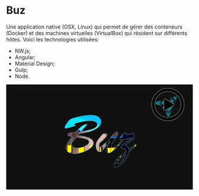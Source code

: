 # Buz

Une application native (OSX, Linux) qui permet de gérer des conteneurs (Docker) et des machines virtuelles (VirtualBox) qui résident sur différents hôtes. Voici les technologies utilisées:
* NW.js;
* Angular;
* Material Design;
* Gulp;
* Node.

[![Buz](./buz.png#center)]( https://youtu.be/8bjlQ7gY1ac "Buzz")
